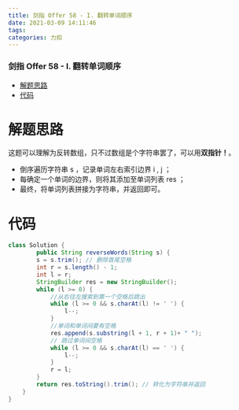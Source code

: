 ```yaml
---
title: 剑指 Offer 58 - I. 翻转单词顺序
date: 2021-03-09 14:11:46
tags: 
categories: 力扣
---
```


<!--more-->

### 剑指 Offer 58 - I. 翻转单词顺序

- [解题思路](#_2)
- [代码](#_10)

# 解题思路

这题可以理解为反转数组，只不过数组是个字符串罢了，可以用**双指针！**。

- 倒序遍历字符串 s ，记录单词左右索引边界 i , j ；
- 每确定一个单词的边界，则将其添加至单词列表 res ；
- 最终，将单词列表拼接为字符串，并返回即可。

# 代码

```java
class Solution {
        public String reverseWords(String s) {
        s = s.trim(); // 删除首尾空格
        int r = s.length() - 1;
        int l = r;
        StringBuilder res = new StringBuilder();
        while (l >= 0) {
            //从右往左搜索到第一个空格后跳出
            while (l >= 0 && s.charAt(l) != ' ') {
                l--;
            }
            //单词和单词间要有空格
            res.append(s.substring(l + 1, r + 1)+ " ");
            // 跳过单词间空格
            while (l >= 0 && s.charAt(l) == ' ') {
                l--;
            }
            r = l;
        }
        return res.toString().trim(); // 转化为字符串并返回
    }
}
```